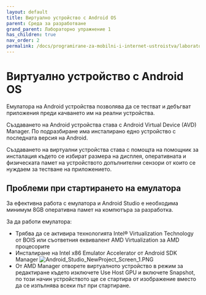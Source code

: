 ```yaml
---
layout: default
title: Виртуално устройство с Android OS
parent: Среда за разработване
grand_parent: Лабораторно упражнение 1
has_children: true
nav_order: 2
permalink: /docs/programirane-za-mobilni-i-internet-ustroistva/laboratorno-uprazhnenie-1/androidstudio
---
```


# Виртуално устройство с Android OS

Емулатора на Android устройства позволява да се тестват и дебъгват приложения преди качването им на реални устройства.

Създаването на Android устройства става с Android Virtual Device (AVD) Manager. По подразбиране има инсталирано едно устройство с последната версия на Android.

Създаването на виртуални устройства става с помощта на помощник за инсталация където се избират размера на дисплея, оперативната и физическата памет на устройството допълнителни сензори от които се нуждаем за тестване на приложението.

## Проблеми при стартирането на емулатора

За ефективна работа с емулатора и Android Studio е необходима минимум 8GB оперативна памет на компютъра за разработка.

За да работи емулатора:

* Трябва да се активира технологията Intel® Virtualization Technology от BOIS или съответния еквивалент AMD Virtualization за AMD процесорите
* Инсталиране на Intel x86 Emulator Accelerator от Android SDK Manager ![Android\_Studio\_NewProject\_Screen\_1.PNG](https://github.com/theVelislavKolesnichenko/AndroidBasics/raw/master/Wiki/Images/Android\_SDK\_Manager\_1.PNG)
* От AMD Manager отворете виртуалното устройство в режим за редактиране където изключете Use Host GPU и включете Snapshot, по този начин устройството ще се стартира от изображение вместо да се изпълнява всеки път при стартиране.

